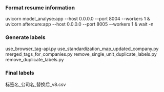 ### Format resume information
uvicorn model_analyse:app --host 0.0.0.0 --port 8004 --workers 1 &
uvicorn aftercure:app --host 0.0.0.0 --port 8005 --workers 1 &
wait -n

### Generate labels
use_browser_tag-api.py 
use_standardization_map_updated_company.py
merged_tags_for_companies.py
remove_single_unit_duplicate_labels.py
remove_duplicate_labels.py

### Final labels
标签名_公司名_替换后_v8.csv

